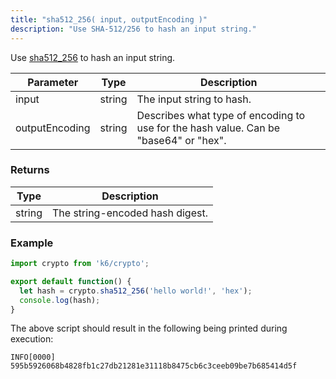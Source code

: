 ```yaml
---
title: "sha512_256( input, outputEncoding )"
description: "Use SHA-512/256 to hash an input string."
---
```


Use [sha512_256](https://golang.org/pkg/crypto/sha512/) to hash an input string.

| Parameter      | Type   | Description                                                                           |
| -------------- | ------ | ------------------------------------------------------------------------------------- |
| input          | string | The input string to hash.                                           |
| outputEncoding | string | Describes what type of encoding to use for the hash value. Can be "base64" or "hex". |

### Returns

| Type   | Description                     |
| ------ | ------------------------------- |
| string | The string-encoded hash digest. |

### Example

<div class="code-group" data-props='{"labels": []}'>

```js
import crypto from 'k6/crypto';

export default function() {
  let hash = crypto.sha512_256('hello world!', 'hex');
  console.log(hash);
}
```

</div>

The above script should result in the following being printed during execution:

```shell
INFO[0000] 595b5926068b4828fb1c27db21281e31118b8475cb6c3ceeb09be7b685414d5f
```
